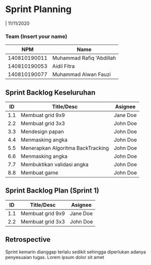 # Sprint Planning 
| 11/11/2020

### Team (Insert your name)
|  NPM          |             Name           |
| ------------- | ---------------------------|
| 140810190011  | Muhammad Rafiq 'Abdillah   |
| 140810190053  | Aidil Fitra                |
| 140810190077  | Muhammad Alwan Fauzi       |

## Sprint Backlog Keseluruhan 
| ID  | Title/Desc | Asignee | 
| --- | ---------- | ------- | 
| 1.1 | Membuat grid 9x9 | Jane Doe | 
| 2.2 | Membuat grid 3x3 | John Doe | 
| 3.3 | Mendesign papan | John Doe |
| 4.4 | Menmasking angka | John Doe |
| 5.5 | Menerapkan Algoritma BackTracking | John Doe |
| 6.6 | Menmasking angka | John Doe |
| 7.7 | Membuktikan validasi angka | John Doe |
| 8.8 | Membuat game | John Doe |

## Sprint Backlog Plan (Sprint 1)
| ID  | Title/Desc | Asignee | 
| --- | ---------- | ------- | 
| 1.1 | Membuat grid 9x9 | Jane Doe | 
| 2.2 | Membuat grid 3x3 | John Doe |  

## Retrospective 

Sprint kemarin dianggap terlalu sedikit sehingga diperlukan adanya penyesuaian tugas. Lorem ipsum dolor sit amet  
